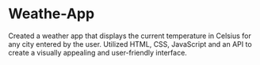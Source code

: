 # Weathe-App
Created a weather app that displays the current temperature in Celsius for any city entered by the user. Utilized HTML, CSS, JavaScript and an API to create a visually appealing and user-friendly interface.
